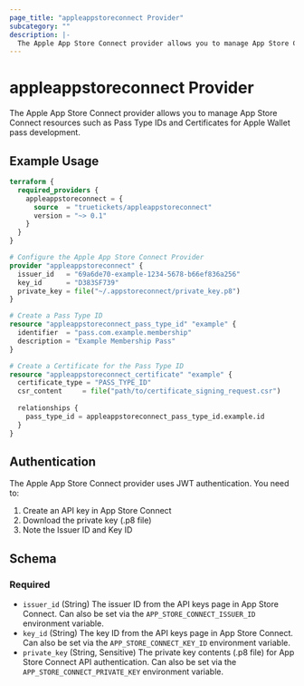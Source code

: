 ```yaml
---
page_title: "appleappstoreconnect Provider"
subcategory: ""
description: |-
  The Apple App Store Connect provider allows you to manage App Store Connect resources such as Pass Type IDs and Certificates for Apple Wallet pass development.
---
```


# appleappstoreconnect Provider

The Apple App Store Connect provider allows you to manage App Store Connect resources such as Pass Type IDs and Certificates for Apple Wallet pass development.

## Example Usage

```terraform
terraform {
  required_providers {
    appleappstoreconnect = {
      source  = "truetickets/appleappstoreconnect"
      version = "~> 0.1"
    }
  }
}

# Configure the Apple App Store Connect Provider
provider "appleappstoreconnect" {
  issuer_id   = "69a6de70-example-1234-5678-b66ef836a256"
  key_id      = "D383SF739"
  private_key = file("~/.appstoreconnect/private_key.p8")
}

# Create a Pass Type ID
resource "appleappstoreconnect_pass_type_id" "example" {
  identifier  = "pass.com.example.membership"
  description = "Example Membership Pass"
}

# Create a Certificate for the Pass Type ID
resource "appleappstoreconnect_certificate" "example" {
  certificate_type = "PASS_TYPE_ID"
  csr_content     = file("path/to/certificate_signing_request.csr")
  
  relationships {
    pass_type_id = appleappstoreconnect_pass_type_id.example.id
  }
}
```

## Authentication

The Apple App Store Connect provider uses JWT authentication. You need to:

1. Create an API key in App Store Connect
2. Download the private key (.p8 file)
3. Note the Issuer ID and Key ID

## Schema

### Required

- `issuer_id` (String) The issuer ID from the API keys page in App Store Connect. Can also be set via the `APP_STORE_CONNECT_ISSUER_ID` environment variable.
- `key_id` (String) The key ID from the API keys page in App Store Connect. Can also be set via the `APP_STORE_CONNECT_KEY_ID` environment variable.
- `private_key` (String, Sensitive) The private key contents (.p8 file) for App Store Connect API authentication. Can also be set via the `APP_STORE_CONNECT_PRIVATE_KEY` environment variable.